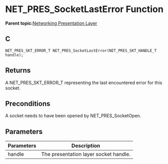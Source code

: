 # NET\_PRES\_SocketLastError Function

**Parent topic:**[Networking Presentation Layer](GUID-75470E5B-2289-4F94-AE85-2BB7DF4C4F07.md)

## C

```
NET_PRES_SKT_ERROR_T NET_PRES_SocketLastError(NET_PRES_SKT_HANDLE_T handle); 
```

## Returns

A NET\_PRES\_SKT\_ERROR\_T representing the last encountered error for this socket.

## Preconditions

A socket needs to have been opened by NET\_PRES\_SocketOpen.

## Parameters

|Parameters|Description|
|----------|-----------|
|handle|The presentation layer socket handle.|

